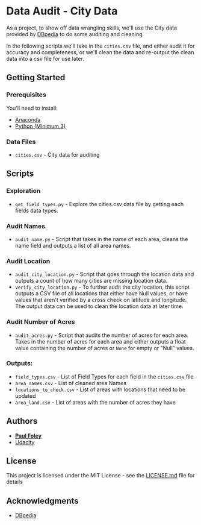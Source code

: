 # Data Audit - City Data

As a project, to show off data wrangling skills, we'll use the City data provided by [DBpedia](http://wiki.dbpedia.org/) to do some auditing and cleaning.

In the following scripts we'll take in the `cities.csv` file, and either audit it for accuracy and completeness, or we'll clean the data and re-output the clean data into a csv file for use later.


## Getting Started

### Prerequisites

You'll need to install:

* [Anaconda](https://www.continuum.io/downloads)
* [Python (Minimum 3)](https://www.continuum.io/blog/developer-blog/python-3-support-anaconda)

### Data Files

* `cities.csv` - City data for auditing


## Scripts

### Exploration

* `get_field_types.py` - Explore the cities.csv data file by getting each fields data types.

### Audit Names

* `audit_name.py` - Script that takes in the name of each area, cleans the name field and outputs a list of all area names.

### Audit Location

* `audit_city_location.py` - Script that goes through the location data and outputs a count of how many cities are missing location data.
* `verify_city_location.py` - To further audit the city location, this script outputs a CSV file of all locations that either have Null values, or have values that aren't verified by a cross check on latitude and longitude. The output data can be used to clean the location data at later time.

### Audit Number of Acres

* `audit_acres.py` - Script that audits the number of acres for each area. Takes in the number of acres for each area and either outputs a float value containing the number of acres or `None` for empty or "Null" values.

### Outputs:

* `field_types.csv` - List of Field Types for each field in the `cities.csv` file
* `area_names.csv` - List of cleaned area Names
* `locations_to_check.csv` - List of areas with locations that need to be updated
* `area_land.csv` - List of areas with the number of acres they have


## Authors

* **[Paul Foley](https://github.com/paulfoley)**
* [Udacity](https://www.udacity.com/)


## License

This project is licensed under the MIT License - see the [LICENSE.md](LICENSE.md) file for details


## Acknowledgments

* [DBpedia](http://wiki.dbpedia.org/)
